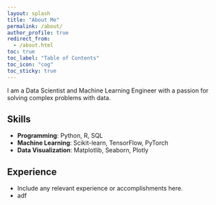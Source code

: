 ```yaml
---
layout: splash
title: "About Me"
permalink: /about/
author_profile: true
redirect_from:
  - /about.html
toc: true
toc_label: "Table of Contents"
toc_icon: "cog"
toc_sticky: true
---
```


I am a Data Scientist and Machine Learning Engineer with a passion for solving complex problems with data.

## Skills
- **Programming**: Python, R, SQL
- **Machine Learning**: Scikit-learn, TensorFlow, PyTorch
- **Data Visualization**: Matplotlib, Seaborn, Plotly

## Experience
- Include any relevant experience or accomplishments here.
- adf